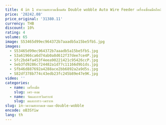 ```yaml
---
title: 4 in 1 ทําความสะอาดเชื่อมตัด Double wobble Auto Wire Feeder เครื่องเชื่อมมือถือเชื่อมทําความสะอาดเครื่อง
price: '28242.08'
price_original: '31380.11'
currency: THB
discount: 10%
rating: 4
volume: 65
image: S53465d99ec964372b7aaadb5a15be5fbS.jpg
images:
  - S53465d99ec964372b7aaadb5a15be5fbS.jpg
  - S3a61966ca6d74ab0a8d612f37dee7ce4P.jpg
  - Sfc2bd4fa453f4eea90221421c95426ccP.jpg
  - Seb3fd9286c724482a1d77c11166d9b1ds.jpg
  - Sfb46d887692a4288ace2bb6892a2a9d5s.jpg
  - S82df378b774c43edb23fc245b89e47e9K.jpg
video: ''
categories:
  - name: เครื่องมือ
    slug: เคร-องม
  - name: วัดและการวิเคราะห์
    slug: ดและการว-เคราะห
slug: in-าความสะอาดเช-อมต-double-wobble
encode: oB3SYiw
lang: th
---
```

  